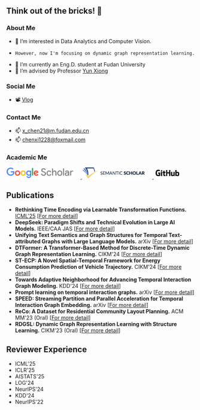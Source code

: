 ## Think out of the bricks! 🤪

### About Me
- 👀 I’m interested in Data Analytics and Computer Vision.
-     However, now I'm focusing on dynamic graph representation learning.
- 🌱 I’m currently an Eng.D. student at Fudan University
- 💞️ I’m advised by Professor [Yun Xiong](https://datascience.fudan.edu.cn/e1/61/c13398a123233/page.htm)

### Social Me
- 📽 [Vlog](https://space.bilibili.com/1556502266)

### Contact Me
- 📫 x_chen21@m.fudan.edu.cn
- 📫 chenxi1228@foxmail.com

### Academic Me
<a href="https://scholar.google.com/citations?user=ewzzOZgAAAAJ">
  <img src="Google_Scholar_logo.png" alt="Google Scholar" height="30" style="margin-right:20px;">
</a>
<a href="https://www.semanticscholar.org/author/Xi-Chen/2283939419">
  <img src="semantic_logo.svg" alt="Semantic Scholar" height="30" style="margin-right:20px;">
</a>
<a href="https://github.com/chenxi1228">
  <img src="GitHub_Logo.png" alt="GitHub" height="30" style="margin-right:20px;">
</a>


## Publications
- **Rethinking Time Encoding via Learnable Transformation Functions.** [ICML'25](https://icml.cc/virtual/2025/poster/43983) [[For more detail](https://github.com/chenxi1228/LeTE)]
- **DeepSeek: Paradigm Shifts and Technical Evolution in Large AI Models.** IEEE/CAA JAS [[For more detail](https://ieeexplore.ieee.org/abstract/document/11005752)]
- **Unifying Text Semantics and Graph Structures for Temporal Text-attributed Graphs with Large Language Models.** arXiv [[For more detail](https://arxiv.org/abs/2503.14411)]
- **DTFormer: A Transformer-Based Method for Discrete-Time Dynamic Graph Representation Learning.** CIKM'24 [[For more detail](https://github.com/chenxi1228/DTFormer)]
- **ST-ECP: A Novel Spatial-Temporal Framework for Energy Consumption Prediction of Vehicle Trajectory.** CIKM'24 [[For more detail](https://dl.acm.org/doi/abs/10.1145/3627673.3679807)]
- **Towards Adaptive Neighborhood for Advancing Temporal Interaction Graph Modeling.** KDD'24 [[For more detail](https://arxiv.org/abs/2406.11891)]
- **Prompt learning on temporal interaction graphs.** arXiv [[For more detail](https://arxiv.org/abs/2402.06326)]
- **SPEED: Streaming Partition and Parallel Acceleration for Temporal Interaction Graph Embedding.** arXiv [[For more detail](https://arxiv.org/abs/2308.14129)]
- **ReCo: A Dataset for Residential Community Layout Planning.** ACM MM'23 (Oral) [[For more detail](https://github.com/FDUDSDE/ReCo-Dataset)]
- **RDGSL: Dynamic Graph Representation Learning with Structure Learning.** CIKM'23 (Oral) [[For more detail](https://dl.acm.org/doi/10.1145/3583780.3615023)]

## Reviewer Experience
- ICML'25
- ICLR'25
- AISTATS'25
- LOG'24
- NeurIPS'24
- KDD'24
- NeurIPS'22
